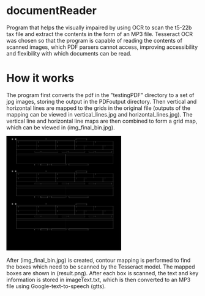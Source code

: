 # documentReader
Program that helps the visually impaired by using OCR to scan the t5-22b tax file and extract the contents in the form of an MP3 file.
Tesseract OCR was chosen so that the program is capable of reading the contents of scanned images, which PDF parsers cannot access, improving accessibility and flexibility with which documents can be read.

# How it works
The program first converts the pdf in the "testingPDF" directory to a set of jpg images, storing the output in the PDFoutput directory. Then vertical and horizontal lines are mapped to the grids in the original file (outputs of the mapping can be viewed in vertical_lines.jpg and horizontal_lines.jpg).
The vertical line and horizontal line maps are then combined to form a grid map, which can be viewed in (img_final_bin.jpg).

<img src="https://github.com/JwuCode/documentReader/blob/main/img_final_bin.jpg?raw=true" width="300" height="300">

After (img_final_bin.jpg) is created, contour mapping is performed to find the boxes which need to be scanned by the Tesseract model. The mapped boxes are shown in (result.png). After each box is scanned, the text and key information is stored in imageText.txt, which is then converted to an MP3 file using Google-text-to-speech (gtts).

